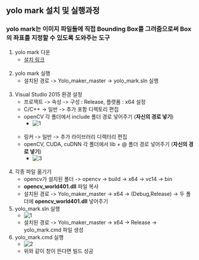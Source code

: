 ## yolo mark 설치 및 실행과정
### yolo mark는 이미지 파일들에 직접 Bounding Box를 그려줌으로써 Box의 좌표를 지정할 수 있도록 도와주는 도구

1. yolo mark 다운
    - [설치 링크](https://github.com/AlexeyAB/Yolo_mark)
<br><br>
2. yolo mark 실행
    - 설치된 경로 -> Yolo_maker_master -> yolo_mark.sln 실행
<br><br>
3. Visual Studio 2015 환경 설정
    - 프로젝트 -> 속성 -> 구성 : Release, 플랫폼 : x64 설정
    - C/C++ -> 일반 -> 추가 포함 디렉토리 편집
    - openCV 각 폴더에서 include 폴더 경로 넣어주기 (**자신의 경로 넣기**)
        - ![1](https://user-images.githubusercontent.com/84856055/123503153-1d48ae00-d68c-11eb-917b-c9cdbe42a8a9.JPG) 
    <br><br>
    - 링커 -> 일반 -> 추가 라이브러리 디렉터리 편집
    - openCV, CUDA, cuDNN 각 폴더에서 lib + @ 폴더 경로 넣어주기 (**자신의 경로 넣기**)
        - ![3](https://user-images.githubusercontent.com/84856055/123503156-1fab0800-d68c-11eb-87d9-06b907e5ce2c.JPG)
<br><br>
4. 각종 파일 옮기기
    - opencv가 설치된 폴더 -> opencv -> build -> x64 -> vc14 -> bin
    - **opencv_world401.dll** 파일 복사
    - 설치된 경로 -> Yolo_maker_master -> x64 -> (Debug,Release) -> 두 폴더에 **opencv_world401.dll** 넣어주기
5. yolo_mark.sln 실행
    - ![1](https://user-images.githubusercontent.com/84856055/123543155-320a6c00-d788-11eb-9e5f-770f863f9964.JPG)
    - 설치된 경로 -> Yolo_maker_master -> x64 -> Release -> yolo_mark.cmd 파일 생성
6. yolo_mark.cmd 실행
    - ![2](https://user-images.githubusercontent.com/84856055/123543156-333b9900-d788-11eb-91b0-2047f5f87f1d.JPG)
    - 위와 같이 창이 뜬다면 빌드 성공
